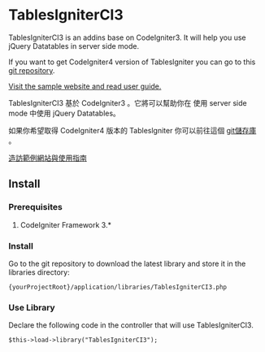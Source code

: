 # TablesIgniterCI3

TablesIgniterCI3 is an addins base on CodeIgniter3. It will help you use jQuery Datatables in server side mode.

If you want to get CodeIgniter4 version of Tableslgniter you can go to this [git repository](https://github.com/monkenWu/TablesIgniter).

[Visit the sample website and read user guide.](https://tablesigniter-ci3.monken.tw/)

TablesIgniterCI3 基於 CodeIgniter3 。它將可以幫助你在 使用 server side mode 中使用 jQuery Datatables。

如果你希望取得 CodeIgniter4 版本的 Tableslgniter 你可以前往這個 [git儲存庫](https://github.com/monkenWu/TablesIgniter) 。

[造訪範例網站與使用指南](https://tablesigniter-ci3.monken.tw/)

## Install

### Prerequisites
1. CodeIgniter Framework 3.*

### Install

Go to the git repository to download the latest library and store it in the libraries directory:
```
{yourProjectRoot}/application/libraries/TablesIgniterCI3.php
```
### Use Library

Declare the following code in the controller that will use TablesIgniterCI3.

```
$this->load->library("TablesIgniterCI3");
```
